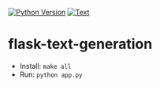 [![Python Version](https://img.shields.io/badge/Python-3.8-black)](https://www.python.org/downloads/release/python-380/)
[![Text](https://github.com/msbeigi/flask-text-generation/actions/workflows/main.yml/badge.svg)](https://github.com/noahgift/flask-random-fruit/actions/workflows/main.yml)
# flask-text-generation


* Install:  `make all`
* Run:  `python app.py`
